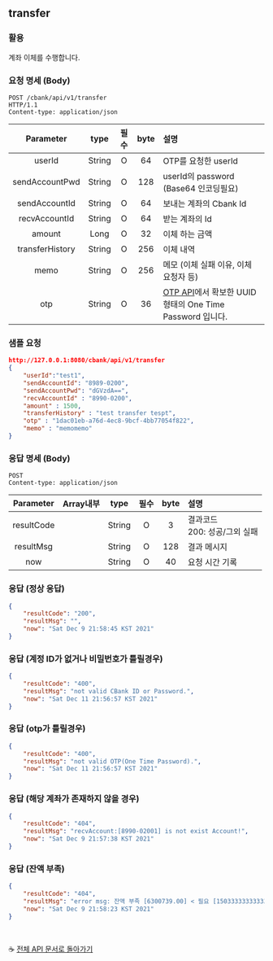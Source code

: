 
## transfer

### 활용
계좌 이체를 수행합니다.


### 요청 명세 (Body)
```
POST /cbank/api/v1/transfer
HTTP/1.1  
Content-type: application/json
```
|   Parameter  | type        |    필수    | byte |                             설명                           |
|:------------:|:-----------:|:----------:|:----:|:-----------------------------------------------------------| 
| userId|  String     |        O    |   64 | OTP를 요청한 userId  |
| sendAccountPwd|  String     |      O      |   128 | userId의 password (Base64 인코딩필요) |
| sendAccountId|  String     |      O      |   64 | 보내는 계좌의 Cbank Id |
| recvAccountId|  String     |      O      |   64 | 받는 계좌의 Id |
| amount| Long     |      O      |   32 | 이체 하는 금액 |
| transferHistory|  String     |      O      |   256 | 이체 내역 |
| memo |  String     |      O      |   256 | 메모 (이체 실패 이유, 이체 요청자 등) |
| otp|  String     |     O       |   36 | [OTP API](/cbank/api/otp.md#otp)에서 확보한 UUID 형태의 One Time Password 입니다. |

### 샘플 요청
```json
http://127.0.0.1:8080/cbank/api/v1/transfer
{
    "userId":"test1",
    "sendAccountId": "8989-0200",
    "sendAccountPwd": "dGVzdA==",
    "recvAccountId" : "8990-0200",
    "amount" : 1500,
    "transferHistory" : "test transfer tespt",
    "otp" : "1dac01eb-a76d-4ec8-9bcf-4bb77054f822",
    "memo" : "memomemo"
}
```

### 응답 명세 (Body)
```
POST
Content-type: application/json
```
|   Parameter  | Array내부        | type        |    필수    | byte |                             설명                           |
|:------------:|:-----------:|:-----------:|:----------:|:----:|:-----------------------------------------------------------| 
| resultCode  |             |  String    |    O      |   3  | 결과코드<br>200: 성공/그외 실패  |
| resultMsg   |             |   String   |   O      |   128 | 결과 메시지 |
| now         |             |   String   |  O      |   40  | 요청 시간 기록  |


### 응답 (정상 응답)
```json
{
    "resultCode": "200",
    "resultMsg": "",
    "now": "Sat Dec 9 21:58:45 KST 2021"
}
```

### 응답 (계정 ID가 없거나 비밀번호가 틀릴경우)
```json
{
    "resultCode": "400",
    "resultMsg": "not valid CBank ID or Password.",
    "now": "Sat Dec 11 21:56:57 KST 2021"
}
```

### 응답 (otp가 틀릴경우)
```json
{
    "resultCode": "400",
    "resultMsg": "not valid OTP(One Time Password).",
    "now": "Sat Dec 11 21:56:57 KST 2021"
}
```

### 응답 (해당 계좌가 존재하지 않을 경우)
```json
{
    "resultCode": "404",
    "resultMsg": "recvAccount:[8990-02001] is not exist Account!",
    "now": "Sat Dec 9 21:57:38 KST 2021"
}
```


### 응답 (잔액 부족)
```json
{
    "resultCode": "404",
    "resultMsg": "error msg: 잔액 부족 [6300739.00] < 필요 [1503333333333330]",
    "now": "Sat Dec 9 21:58:23 KST 2021"
}
```
<br>

☕ [전체 API 문서로 돌아가기](/api.md)
